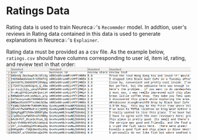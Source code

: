 # Ratings Data

Rating data is used to train Neureca💡's `Recommder` model. In addtion, user's reviews in Rating data contained in this data is used to generate explanations in Neureca💡's `Explainer`.

Rating data must be provided as a csv file. As the example below, `ratings.csv` should have columns corresponding to user id, item id, rating, and review text in that order:
![ratings](./ratings.png)

